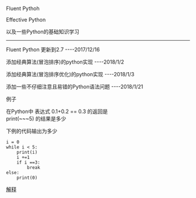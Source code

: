 Fluent Pythoh 

Effective Python

以及一些Python的基础知识学习

---

Fluent Python 更新到2.7   ----2017/12/16

添加经典算法(冒泡排序)的python实现   ----2018/1/2

添加经典算法(冒泡排序优化)的python实现  ----2018/1/3

添加一些不仔细注意且易错的Python语法问题  ----2018/1/21

例子

在Python中 表达式 0.1+0.2 == 0.3 的返回是         
print(\~\~\~5) 的结果是多少

下例的代码输出为多少

    i = 0
    while i < 5:
        print(i)
        i +=1
        if i ==3:
            break
    else:
        print(0)

[解释](https://github.com/KongWiKi/Fluent_Python/blob/master/Basis/0x01.py)

